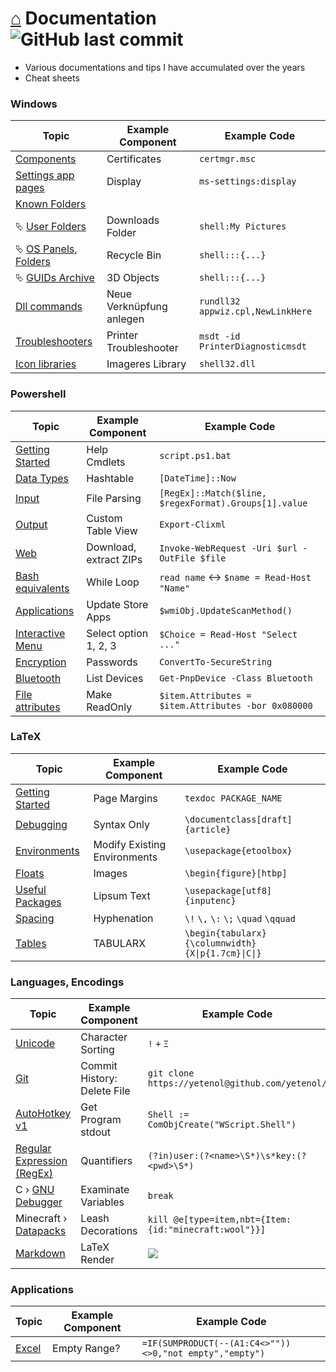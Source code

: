 # [⌂](README.md) Documentation ![GitHub last commit](https://img.shields.io/github/last-commit/yetenol/doc?color=white)

- Various documentations and tips I have accumulated over the years
- Cheat sheets

### Windows

| Topic                                                     | Example Component        | Example Code                      |
| --------------------------------------------------------- | ------------------------ | --------------------------------- |
| [Components](windows/components.md)                       | Certificates             | `certmgr.msc`                     |
| [Settings app pages](windows/settings.md)                 | Display                  | `ms-settings:display`             |
| [Known Folders](windows/known-folders/known-folders.md)   |                          |                                   |
| ⮱ [User Folders](windows/known-folders/user-folders.md)   | Downloads Folder         | `shell:My Pictures`               |
| ⮱ [OS Panels, Folders](windows/known-folders/guids.md)    | Recycle Bin              | `shell:::{...}`                   |
| ⮱ [GUIDs Archive](windows/known-folders/guids-archive.md) | 3D Objects               | `shell:::{...}`                   |
| [Dll commands](windows/dll.md)                            | Neue Verknüpfung anlegen | `rundll32 appwiz.cpl,NewLinkHere` |
| [Troubleshooters](windows/troubleshooters.md)             | Printer Troubleshooter   | `msdt -id PrinterDiagnosticmsdt`  |
| [Icon libraries](windows/icons.md)                        | Imageres Library         | `shell32.dll`                     |


### Powershell

| Topic                                              | Example Component      | Example Code                                          |
| -------------------------------------------------- | ---------------------- | ----------------------------------------------------- |
| [Getting Started](powershell/powershell.md)        | Help Cmdlets           | `script.ps1.bat`                                      |
| [Data Types](powershell/data-types.md)             | Hashtable              | `[DateTime]::Now`                                     |
| [Input](powershell/input.md)                       | File Parsing           | `[RegEx]::Match($line, $regexFormat).Groups[1].value` |
| [Output](powershell/output.md)                     | Custom Table View      | `Export-Clixml`                                       |
| [Web](powershell/web.md)                           | Download, extract ZIPs | `Invoke-WebRequest -Uri $url -OutFile $file`          |
| [Bash equivalents](powershell/bash-equivalents.md) | While Loop             | `read name` <-> `$name = Read-Host "Name"`            |
| [Applications](powershell/applications.md)         | Update Store Apps      | `$wmiObj.UpdateScanMethod()`                          |
| [Interactive Menu](powershell/menu.md)             | Select option 1, 2, 3  | `$Choice = Read-Host "Select ..."`                    |
| [Encryption](powershell/encryption.md)             | Passwords              | `ConvertTo-SecureString`                              |
| [Bluetooth](powershell/bluetooth.md)               | List Devices           | `Get-PnpDevice -Class Bluetooth`                      |
| [File attributes](powershell/file-attributes.md)   | Make ReadOnly          | `$item.Attributes = $item.Attributes -bor 0x080000`   |


### LaTeX

| Topic                                 | Example Component            | Example Code                                       |
| ------------------------------------- | ---------------------------- | -------------------------------------------------- |
| [Getting Started](latex/latex.md)     | Page Margins                 | `texdoc PACKAGE_NAME`                              |
| [Debugging](latex/debugging.md)       | Syntax Only                  | `\documentclass[draft]{article}`                   |
| [Environments](latex/environments.md) | Modify Existing Environments | `\usepackage{etoolbox}`                            |
| [Floats](latex/floats.md)             | Images                       | `\begin{figure}[htbp]`                             |
| [Useful Packages](latex/packages.md)  | Lipsum Text                  | `\usepackage[utf8]{inputenc}`                      |
| [Spacing](latex/spacing.md)           | Hyphenation                  | `\!` `\,` `\:` `\;` `\quad` `\qquad`               |
| [Tables](latex/tables.md)             | TABULARX                     | `\begin{tabularx}{\columnwidth}{X\|p{1.7cm}\|C\|}` |




### Languages, Encodings

| Topic                                            | Example Component           | Example Code                                                                      |
| ------------------------------------------------ | --------------------------- | --------------------------------------------------------------------------------- |
| [Unicode](languages/unicode.md)                  | Character Sorting           | `!` `+` `Ξ`                                                                       |
| [Git](languages/git.md)                          | Commit History: Delete File | `git clone https://yetenol@github.com/yetenol/`                                   |
| [AutoHotkey v1](languages/autohotkey.md)         | Get Program stdout          | `Shell := ComObjCreate("WScript.Shell")`                                          |
| [Regular Expression (RegEx)](languages/regex.md) | Quantifiers                 | `(?in)user:(?<name>\S*)\s*key:(?<pwd>\S*)`                                        |
| C › [GNU Debugger](languages/gdb.md)             | Examinate Variables         | `break`                                                                           |
| Minecraft › [Datapacks](languages/minecraft.md)  | Leash Decorations           | `kill @e[type=item,nbt={Item:{id:"minecraft:wool"}}]`                             |
| [Markdown](languages/markdown.md)                | LaTeX Render                | <img src="https://render.githubusercontent.com/render/math?math=\int_0^1{\pi^2}"> |


### Applications

| Topic                  | Example Component | Example Code                                            |
| ---------------------- | ----------------- | ------------------------------------------------------- |
| [Excel](apps/excel.md) | Empty Range?      | `=IF(SUMPRODUCT(--(A1:C4<>""))<>0,"not empty","empty")` |